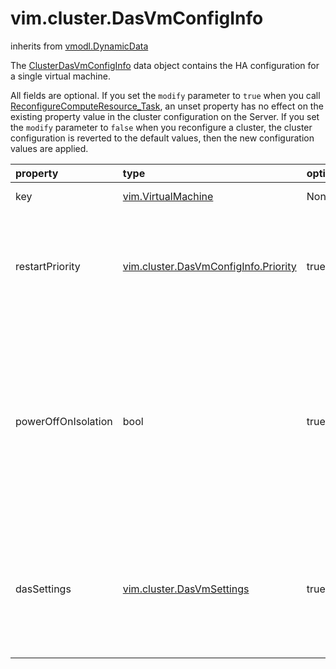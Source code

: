 vim.cluster.DasVmConfigInfo
===========================
inherits from [vmodl.DynamicData](docs/vmodl.DynamicData.md)


The <a href="vim.cluster.DasVmConfigInfo.md">ClusterDasVmConfigInfo</a> data object contains   the HA configuration for a single virtual machine.   <p>   All fields are optional. If you set the <code>modify</code>   parameter to <code>true</code> when you call   <a href="vim.ComputeResource.md#reconfigureEx">ReconfigureComputeResource_Task</a>, an unset property has no effect   on the existing property value in the cluster configuration on the Server.   If you set the <code>modify</code> parameter to <code>false</code> when you   reconfigure a cluster, the cluster configuration is reverted to the default   values, then the new configuration values are applied.

| property | type | optional | priv | desc |
|:---------|:-----|:---------|:-----|:-----|
| key | [vim.VirtualMachine](vim.VirtualMachine.md "vim.VirtualMachine") | None | None | Reference to the virtual machine. |
| restartPriority | [vim.cluster.DasVmConfigInfo.Priority](vim.cluster.DasVmConfigInfo.Priority.md "vim.cluster.DasVmConfigInfo.Priority") | true | None | Restart priority for a virtual machine.    <p>   If there is nothing specified here, then the defaults are picked up from    <a href="vim.cluster.DasConfigInfo.md#defaultVmSettings">defaultVmSettings</a>. |
| powerOffOnIsolation | bool | true | None | Flag to indicate whether or not the virtual machine should be powered off if a   host determines that it is isolated from the rest of the compute resource.   <p>   If there is nothing specified here, then the defaults are picked up from    <a href="vim.cluster.DasConfigInfo.md#defaultVmSettings">defaultVmSettings</a>.   <p> |
| dasSettings | [vim.cluster.DasVmSettings](vim.cluster.DasVmSettings.md "vim.cluster.DasVmSettings") | true | None | HA settings that apply to this virtual machine.   <p>   Values specified in this object override the cluster-wide   defaults for virtual machines (<a href="vim.cluster.DasConfigInfo.md#defaultVmSettings">defaultVmSettings</a>). |



